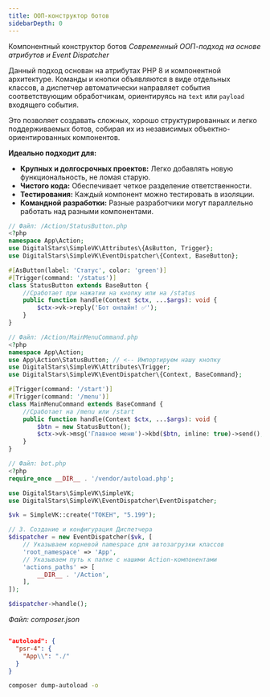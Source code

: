 ```yaml
---
title: ООП-конструктор ботов
sidebarDepth: 0
---
```


Компонентный конструктор ботов
*Современный ООП-подход на основе атрибутов и Event Dispatcher*

Данный подход основан на атрибутах PHP 8 и компонентной архитектуре. Команды и кнопки объявляются в виде отдельных классов, а диспетчер автоматически направляет события соответствующим обработчикам, ориентируясь на `text` или `payload` входящего события.

Это позволяет создавать сложных, хорошо структурированных и легко поддерживаемых ботов, собирая их из независимых объектно-ориентированных компонентов.

**Идеально подходит для:**
- **Крупных и долгосрочных проектов:** Легко добавлять новую функциональность, не ломая старую.
- **Чистого кода:** Обеспечивает четкое разделение ответственности.
- **Тестирования:** Каждый компонент можно тестировать в изоляции.
- **Командной разработки:** Разные разработчики могут параллельно работать над разными компонентами.

```php
// Файл: /Action/StatusButton.php
<?php
namespace App\Action;
use DigitalStars\SimpleVK\Attributes\{AsButton, Trigger};
use DigitalStars\SimpleVK\EventDispatcher\{Context, BaseButton};

#[AsButton(label: 'Статус', color: 'green')]
#[Trigger(command: '/status')]
class StatusButton extends BaseButton {
	//Сработает при нажатии на кнопку или на /status
    public function handle(Context $ctx, ...$args): void {
        $ctx->vk->reply('Бот онлайн! ✅');
    }
}
```

```php
// Файл: /Action/MainMenuCommand.php
<?php
namespace App\Action;
use App\Action\StatusButton; // <-- Импортируем нашу кнопку
use DigitalStars\SimpleVK\Attributes\Trigger;
use DigitalStars\SimpleVK\EventDispatcher\{Context, BaseCommand};

#[Trigger(command: '/start')]
#[Trigger(command: '/menu')]
class MainMenuCommand extends BaseCommand {
	//Сработает на /menu или /start
    public function handle(Context $ctx, ...$args): void {
	    $btn = new StatusButton();
        $ctx->vk->msg('Главное меню')->kbd($btn, inline: true)->send();
    }
}
```

```php
// Файл: bot.php
<?php
require_once __DIR__ . '/vendor/autoload.php';

use DigitalStars\SimpleVK\SimpleVK;
use DigitalStars\SimpleVK\EventDispatcher\EventDispatcher;

$vk = SimpleVK::create("ТОКЕН", "5.199");

// 3. Создание и конфигурация Диспетчера
$dispatcher = new EventDispatcher($vk, [
    // Указываем корневой namespace для автозагрузки классов
    'root_namespace' => 'App',
    // Указываем путь к папке с нашими Action-компонентами
    'actions_paths' => [
        __DIR__ . '/Action',
    ],
]);

$dispatcher->handle();
```

*Файл: composer.json*
```json

"autoload": {
  "psr-4": {
    "App\\": "./"
  }
}
```

```bash
composer dump-autoload -o
```